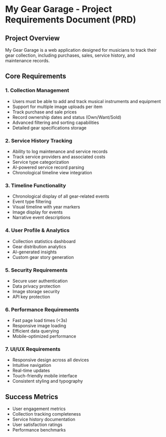 # My Gear Garage - Project Requirements Document (PRD)

## Project Overview
My Gear Garage is a web application designed for musicians to track their gear collection, including purchases, sales, service history, and maintenance records.

## Core Requirements

### 1. Collection Management
- Users must be able to add and track musical instruments and equipment
- Support for multiple image uploads per item
- Track purchase and sale prices
- Record ownership dates and status (Own/Want/Sold)
- Advanced filtering and sorting capabilities
- Detailed gear specifications storage

### 2. Service History Tracking
- Ability to log maintenance and service records
- Track service providers and associated costs
- Service type categorization
- AI-powered service record parsing
- Chronological timeline view integration

### 3. Timeline Functionality
- Chronological display of all gear-related events
- Event type filtering
- Visual timeline with year markers
- Image display for events
- Narrative event descriptions

### 4. User Profile & Analytics
- Collection statistics dashboard
- Gear distribution analytics
- AI-generated insights
- Custom gear story generation

### 5. Security Requirements
- Secure user authentication
- Data privacy protection
- Image storage security
- API key protection

### 6. Performance Requirements
- Fast page load times (<3s)
- Responsive image loading
- Efficient data querying
- Mobile-optimized performance

### 7. UI/UX Requirements
- Responsive design across all devices
- Intuitive navigation
- Real-time updates
- Touch-friendly mobile interface
- Consistent styling and typography

## Success Metrics
- User engagement metrics
- Collection tracking completeness
- Service history documentation
- User satisfaction ratings
- Performance benchmarks 